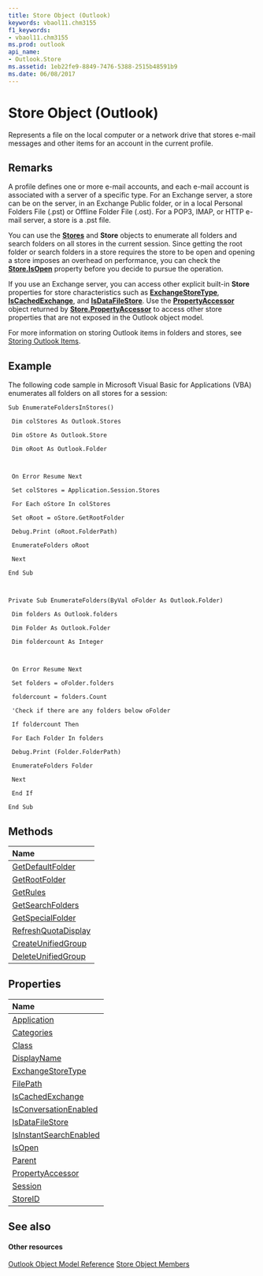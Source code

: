 ```yaml
---
title: Store Object (Outlook)
keywords: vbaol11.chm3155
f1_keywords:
- vbaol11.chm3155
ms.prod: outlook
api_name:
- Outlook.Store
ms.assetid: 1eb22fe9-8849-7476-5388-2515b48591b9
ms.date: 06/08/2017
---
```



# Store Object (Outlook)

Represents a file on the local computer or a network drive that stores e-mail messages and other items for an account in the current profile.


## Remarks

A profile defines one or more e-mail accounts, and each e-mail account is associated with a server of a specific type. For an Exchange server, a store can be on the server, in an Exchange Public folder, or in a local Personal Folders File (.pst) or Offline Folder File (.ost). For a POP3, IMAP, or HTTP e-mail server, a store is a .pst file.

You can use the **[Stores](stores-object-outlook.md)** and **Store** objects to enumerate all folders and search folders on all stores in the current session. Since getting the root folder or search folders in a store requires the store to be open and opening a store imposes an overhead on performance, you can check the **[Store.IsOpen](http://msdn.microsoft.com/library/05e93457-2d17-39ac-404c-c78c76d2ef72%28Office.15%29.aspx)** property before you decide to pursue the operation.

If you use an Exchange server, you can access other explicit built-in **Store** properties for store characteristics such as **[ExchangeStoreType](http://msdn.microsoft.com/library/ca6002bd-444d-a111-adca-6f8fafc37ea1%28Office.15%29.aspx)**, **[IsCachedExchange](http://msdn.microsoft.com/library/2f3fbd5d-8cf1-5fdd-6074-f4da4216dcd4%28Office.15%29.aspx)**, and **[IsDataFileStore](http://msdn.microsoft.com/library/76dc73b7-1d19-465f-744f-1209211f2496%28Office.15%29.aspx)**. Use the **[PropertyAccessor](propertyaccessor-object-outlook.md)** object returned by **[Store.PropertyAccessor](http://msdn.microsoft.com/library/4c3ccfc9-8f8a-aa2b-f7f5-5945ffe55f31%28Office.15%29.aspx)** to access other store properties that are not exposed in the Outlook object model.

For more information on storing Outlook items in folders and stores, see [Storing Outlook Items](http://msdn.microsoft.com/library/e4a639a4-10b2-7665-9261-19d6e7707e48%28Office.15%29.aspx).


## Example

The following code sample in Microsoft Visual Basic for Applications (VBA) enumerates all folders on all stores for a session:


```
Sub EnumerateFoldersInStores() 
 
 Dim colStores As Outlook.Stores 
 
 Dim oStore As Outlook.Store 
 
 Dim oRoot As Outlook.Folder 
 
 
 
 On Error Resume Next 
 
 Set colStores = Application.Session.Stores 
 
 For Each oStore In colStores 
 
 Set oRoot = oStore.GetRootFolder 
 
 Debug.Print (oRoot.FolderPath) 
 
 EnumerateFolders oRoot 
 
 Next 
 
End Sub 
 
 
 
Private Sub EnumerateFolders(ByVal oFolder As Outlook.Folder) 
 
 Dim folders As Outlook.folders 
 
 Dim Folder As Outlook.Folder 
 
 Dim foldercount As Integer 
 
 
 
 On Error Resume Next 
 
 Set folders = oFolder.folders 
 
 foldercount = folders.Count 
 
 'Check if there are any folders below oFolder 
 
 If foldercount Then 
 
 For Each Folder In folders 
 
 Debug.Print (Folder.FolderPath) 
 
 EnumerateFolders Folder 
 
 Next 
 
 End If 
 
End Sub
```


## Methods



|**Name**|
|:-----|
|[GetDefaultFolder](http://msdn.microsoft.com/library/f3e87528-6de8-dc59-8d27-f19f6b344044%28Office.15%29.aspx)|
|[GetRootFolder](http://msdn.microsoft.com/library/09da4d57-c33d-6946-cc21-7233e89efb10%28Office.15%29.aspx)|
|[GetRules](http://msdn.microsoft.com/library/06048799-e162-68f9-17c2-d80c25e2c55e%28Office.15%29.aspx)|
|[GetSearchFolders](http://msdn.microsoft.com/library/aed6ba0b-5e20-adb9-6f62-d030a0de2e0b%28Office.15%29.aspx)|
|[GetSpecialFolder](http://msdn.microsoft.com/library/8f768a43-1589-5659-76f3-43afa4b745b6%28Office.15%29.aspx)|
|[RefreshQuotaDisplay](http://msdn.microsoft.com/library/131540a9-f803-29a8-82e1-caa7f14298ef%28Office.15%29.aspx)|
|[CreateUnifiedGroup](http://msdn.microsoft.com/library/45f70f08-f198-22a2-79c5-26dc3247e164%28Office.15%29.aspx)|
|[DeleteUnifiedGroup](http://msdn.microsoft.com/library/53c15736-f88a-33ad-2b21-29a2c9c6d402%28Office.15%29.aspx)|

## Properties



|**Name**|
|:-----|
|[Application](http://msdn.microsoft.com/library/97ea6907-8619-3777-d201-2727a59ff59c%28Office.15%29.aspx)|
|[Categories](http://msdn.microsoft.com/library/597678d0-51f6-45d7-a98a-063344bbcff7%28Office.15%29.aspx)|
|[Class](http://msdn.microsoft.com/library/fcc205ac-a1af-d215-e8b9-91cfd2147634%28Office.15%29.aspx)|
|[DisplayName](http://msdn.microsoft.com/library/785ec583-3553-6002-41b6-d0c6d0028b5a%28Office.15%29.aspx)|
|[ExchangeStoreType](http://msdn.microsoft.com/library/ca6002bd-444d-a111-adca-6f8fafc37ea1%28Office.15%29.aspx)|
|[FilePath](http://msdn.microsoft.com/library/3b0ed312-9304-61a6-7152-5693a0e2f0fe%28Office.15%29.aspx)|
|[IsCachedExchange](http://msdn.microsoft.com/library/2f3fbd5d-8cf1-5fdd-6074-f4da4216dcd4%28Office.15%29.aspx)|
|[IsConversationEnabled](http://msdn.microsoft.com/library/ce333881-a5f3-2115-0ae4-296d15c4bead%28Office.15%29.aspx)|
|[IsDataFileStore](http://msdn.microsoft.com/library/76dc73b7-1d19-465f-744f-1209211f2496%28Office.15%29.aspx)|
|[IsInstantSearchEnabled](http://msdn.microsoft.com/library/0fba75cc-c506-157b-7dfa-ec438e932f5c%28Office.15%29.aspx)|
|[IsOpen](http://msdn.microsoft.com/library/05e93457-2d17-39ac-404c-c78c76d2ef72%28Office.15%29.aspx)|
|[Parent](http://msdn.microsoft.com/library/93484d08-064e-144f-b1da-12eecceb2d83%28Office.15%29.aspx)|
|[PropertyAccessor](http://msdn.microsoft.com/library/4c3ccfc9-8f8a-aa2b-f7f5-5945ffe55f31%28Office.15%29.aspx)|
|[Session](http://msdn.microsoft.com/library/90dc9dc2-41c5-6448-4f42-98d8e4a6f948%28Office.15%29.aspx)|
|[StoreID](http://msdn.microsoft.com/library/fce5fa3a-87dc-68c5-ba5f-ee1430584b5d%28Office.15%29.aspx)|

## See also


#### Other resources


[Outlook Object Model Reference](http://msdn.microsoft.com/library/73221b13-d8d8-99b8-3394-b95dbbfd5ddc%28Office.15%29.aspx)
[Store Object Members](http://msdn.microsoft.com/library/84c1d423-e507-0b3b-6570-33829b94be04%28Office.15%29.aspx)
